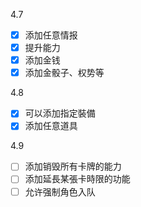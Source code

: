 4.7

- [x] 添加任意情报
- [x] 提升能力
- [x] 添加金钱
- [x] 添加金骰子、权势等

4.8

- [x] 可以添加指定裝備
- [x] 添加任意道具

4.9

- [ ] 添加销毁所有卡牌的能力
- [ ] 添加延長某張卡時限的功能
- [ ] 允许强制角色入队
